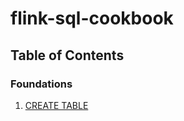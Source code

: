 # flink-sql-cookbook

## Table of Contents

### Foundations

1. [CREATE TABLE](recipes/01/01_create_table.md)